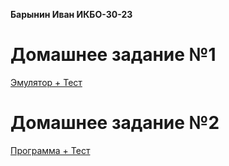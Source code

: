 **Барынин Иван ИКБО-30-23**
# Домашнее задание №1
[Эмулятор + Тест](https://github.com/Wespn420/Config1/tree/main/HW)
# Домашнее задание №2
[Программа + Тест](https://github.com/Wespn420/Config1/tree/main/hw2)
